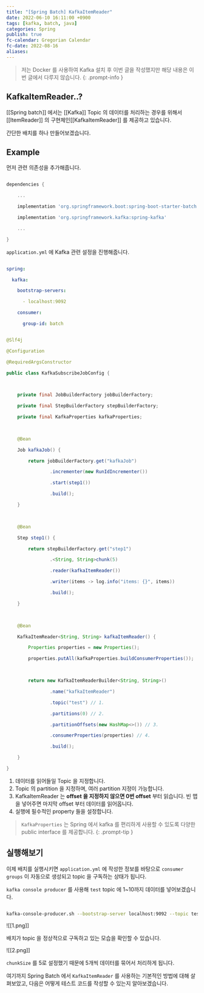 ```yaml
---
title: "[Spring Batch] KafkaItemReader"
date: 2022-06-10 16:11:00 +0900
tags: [kafka, batch, java]
categories: Spring
publish: true
fc-calendar: Gregorian Calendar
fc-date: 2022-08-16
aliases: 
---
```


> 저는 Docker 를 사용하여 Kafka 설치 후 이번 글을 작성했지만 해당 내용은 이번 글에서 다루지 않습니다.
{: .prompt-info }

## KafkaItemReader..?

[[Spring batch]] 에서는 [[Kafka]] Topic 의 데이터를 처리하는 경우를 위해서 [[ItemReader]] 의 구현체인[[KafkaItemReader]] 를 제공하고 있습니다.

간단한 배치를 하나 만들어보겠습니다.

## Example

먼저 관련 의존성을 추가해줍니다.

```gradle

dependencies {

    ...

    implementation 'org.springframework.boot:spring-boot-starter-batch'

    implementation 'org.springframework.kafka:spring-kafka'

    ...

}

```

`application.yml` 에 Kafka 관련 설정을 진행해줍니다.

```yaml

spring:

  kafka:

    bootstrap-servers:

      - localhost:9092

    consumer:

      group-id: batch

```

```java

@Slf4j

@Configuration

@RequiredArgsConstructor

public class KafkaSubscribeJobConfig {

  

    private final JobBuilderFactory jobBuilderFactory;

    private final StepBuilderFactory stepBuilderFactory;

    private final KafkaProperties kafkaProperties;

  

    @Bean

    Job kafkaJob() {

        return jobBuilderFactory.get("kafkaJob")

                .incrementer(new RunIdIncrementer())

                .start(step1())

                .build();

    }

  

    @Bean

    Step step1() {

        return stepBuilderFactory.get("step1")

                .<String, String>chunk(5)

                .reader(kafkaItemReader())

                .writer(items -> log.info("items: {}", items))

                .build();

    }

  

    @Bean

    KafkaItemReader<String, String> kafkaItemReader() {

        Properties properties = new Properties();

        properties.putAll(kafkaProperties.buildConsumerProperties());

  

        return new KafkaItemReaderBuilder<String, String>()

                .name("kafkaItemReader")

                .topic("test") // 1.

                .partitions(0) // 2.

                .partitionOffsets(new HashMap<>()) // 3.

                .consumerProperties(properties) // 4.

                .build();

    }

}

```

1. 데이터를 읽어들일 Topic 을 지정합니다.
2. Topic 의 partition 을 지정하며, 여러 partition 지정이 가능합니다.
3. KafkaItemReader 는 **offset 을 지정하지 않으면 0번 offset** 부터 읽습니다. 빈 맵을 넣어주면 마지막 offset 부터 데이터를 읽어옵니다.
4. 실행에 필수적인 property 들을 설정합니다.

> `KafkaProperties` 는 Spring 에서 kafka 를 편리하게 사용할 수 있도록 다양한 public interface 를 제공합니다.
{: .prompt-tip }

## 실행해보기

이제 배치를 실행시키면 `application.yml` 에 작성한 정보를 바탕으로 `consumer groups` 이 자동으로 생성되고 topic 을 구독하는 상태가 됩니다.

`kafka console producer` 를 사용해 `test` topic 에 1~10까지 데이터를 넣어보겠습니다.

```bash

kafka-console-producer.sh --bootstrap-server localhost:9092 --topic test

```

![[1.png]]

배치가 topic 을 정상적으로 구독하고 있는 모습을 확인할 수 있습니다.

![[2.png]]

`chunkSize` 를 5로 설정했기 때문에 5개씩 데이터를 묶어서 처리하게 됩니다.

여기까지 Spring Batch 에서 `KafkaItemReader` 를 사용하는 기본적인 방법에 대해 살펴보았고, 다음은 어떻게 테스트 코드를 작성할 수 있는지 알아보겠습니다.
